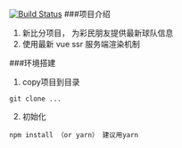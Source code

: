 [![Build Status](https://travis-ci.org/sampsonli/score.svg?branch=master)](https://travis-ci.org/sampsonli/score)
###项目介绍
1. 新比分项目， 为彩民朋友提供最新球队信息
2. 使用最新 vue ssr 服务端渲染机制

###环境搭建
1. copy项目到目录
~~~
git clone ...
~~~
2. 初始化
~~~
npm install （or yarn） 建议用yarn
~~~



